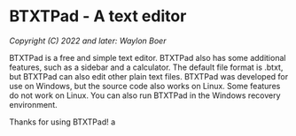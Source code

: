 # BTXTPad - A text editor
*Copyright (C) 2022 and later: Waylon Boer*

BTXTPad is a free and simple text editor.
BTXTPad also has some additional features, such as a sidebar and a calculator.
The default file format is .btxt, but BTXTPad can also edit other plain text files.
BTXTPad was developed for use on Windows, but the source code also works on Linux.
Some features do not work on Linux.
You can also run BTXTPad in the Windows recovery environment.

Thanks for using BTXTPad!
a
